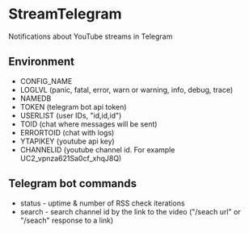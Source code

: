 # StreamTelegram
Notifications about YouTube streams in Telegram
## Environment
* CONFIG_NAME
* LOGLVL (panic, fatal, error, warn or warning, info, debug, trace)
* NAMEDB 
* TOKEN (telegram bot api token)
* USERLIST (user IDs, "id,id,id")
* TOID (chat where messages will be sent)
* ERRORTOID (chat with logs)
* YTAPIKEY (youtube api key)
* CHANNELID (youtube channel id. For example UC2_vpnza621Sa0cf_xhqJ8Q)
## Telegram bot commands
* status - uptime & number of RSS check iterations
* search - search channel id by the link to the video ("/seach url" or "/seach" response to a link)
